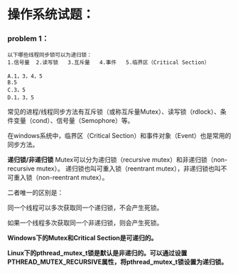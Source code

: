 # 操作系统试题：
### problem 1：
```
以下哪些线程同步锁可以为递归锁：
1.信号量  2.读写锁   3.互斥量   4.事件   5.临界区（Critical Section）

A.1，3，4，5
B.5
C.3，5
D.1，3，5
```
常见的进程/线程同步方法有互斥锁（或称互斥量Mutex）、读写锁（rdlock）、条件变量（cond）、信号量（Semophore）等。

在windows系统中，临界区（Critical Section）和事件对象（Event）也是常用的同步方法。

**递归锁/非递归锁**
Mutex可以分为递归锁（recursive mutex）和非递归锁（non-recursive mutex）。 递归锁也叫可重入锁（reentrant mutex），非递归锁也叫不可重入锁（non-reentrant mutex）。

二者唯一的区别是：

同一个线程可以多次获取同一个递归锁，不会产生死锁。

如果一个线程多次获取同一个非递归锁，则会产生死锁。

**Windows下的Mutex和Critical Section是可递归的。**

**Linux下的pthread_mutex_t锁是默认是非递归的。可以通过设置PTHREAD_MUTEX_RECURSIVE属性，将pthread_mutex_t锁设置为递归锁。**
